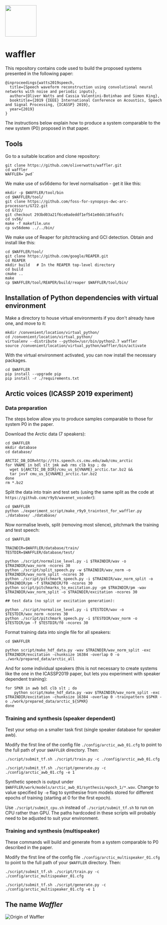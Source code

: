 <img src="https://github.com/oliverwatts/waffler/blob/master/media/waffle_image2.001.png" data-canonical-src="https://github.com/oliverwatts/waffler/blob/master/media/waffle_image2.001.png" width="100" height="100" /> 



# waffler 

This repository contains code used to build the proposed systems presented in the following paper:

```
@inproceedings{watts2019speech,
  title={Speech waveform reconstruction using convolutional neural networks with noise and periodic inputs},
  author={Oliver Watts and Cassia Valentini-Botinhao and Simon King},
  booktitle={2019 {IEEE} International Conference on Acoustics, Speech and Signal Processing, {ICASSP} 2019},
  year={2019}
}
```

The instructions below explain how to produce a system comparable to the new system (P0) proposed in that paper.






## Tools

Go to a suitable location and clone repository:

```
git clone https://github.com/oliverwatts/waffler.git
cd waffler
WAFFLER=`pwd`
```

We make use of sv56demo for level normalisation - get it like this:


```
mkdir -p $WAFFLER/tool/bin
cd $WAFFLER/tool/
git clone https://github.com/foss-for-synopsys-dwc-arc-processors/G722.git
cd G722/
git checkout 293bd03a21f6ce0adeddf1ef541e0ddc18fea5fc
cd sv56/
make -f makefile.unx
cp sv56demo ../../bin/
```

We make use of Reaper for pitchtracking and GCI detection. Obtain and install like this:

```
cd $WAFFLER/tool/
git clone https://github.com/google/REAPER.git
cd REAPER
mkdir build   # In the REAPER top-level directory
cd build
cmake ..
make
cp $WAFFLER/tool/REAPER/build/reaper $WAFFLER/tool/bin/
```

## Installation of Python dependencies with virtual environment


Make a directory to house virtual environments if you don't already have one, and move to it:

```
mkdir /convenient/location/virtual_python/
cd /convenient/location/virtual_python/
virtualenv --distribute --python=/usr/bin/python2.7 waffler
source /convenient/location/virtual_python/waffler/bin/activate
```

With the virtual environment activated, you can now install the necessary packages.

```
cd $WAFFLER
pip install --upgrade pip
pip install -r ./requirements.txt  
```



## Arctic voices (ICASSP 2019 experiment)


### Data preparation

The steps below allow you to produce samples comparable to those for system P0 in the paper.

Download the Arctic data (7 speakers):

```
cd $WAFFLER
mkdir database
cd database/

ARCTIC_DB_DIR=http://tts.speech.cs.cmu.edu/awb/cmu_arctic
for VNAME in bdl slt jmk awb rms clb ksp ; do
  wget ${ARCTIC_DB_DIR}/cmu_us_${VNAME}_arctic.tar.bz2 &&
  tar jxvf cmu_us_${VNAME}_arctic.tar.bz2
done
rm *.bz2
```


Split the data into train and test sets (using the same split as the code at `https://github.com/r9y9/wavenet_vocoder`):
```
cd $WAFFLER
python ./experiment_script/make_r9y9_traintest_for_waffler.py ./database/ ./database/
```



Now normalise levels, split (removing most silence), pitchmark the training and test speech:
```
cd $WAFFLER

TRAINDIR=$WAFFLER/database/train/
TESTDIR=$WAFFLER/database/test/

python ./script/normalise_level.py -i $TRAINDIR/wav -o $TRAINDIR/wav_norm -ncores 30
python ./script/split_speech.py -w $TRAINDIR/wav_norm -o $TRAINDIR/wav_norm_split -ncores 30
python ./script/pitchmark_speech.py -i $TRAINDIR/wav_norm_split -o $TRAINDIR/pm -f $TRAINDIR/f0 -ncores 30
python script/pitchmarks_to_excitation.py -pm $TRAINDIR/pm -wav $TRAINDIR/wav_norm_split -o $TRAINDIR/excitation -ncores 30

## test data (no split or excitation generation):

python ./script/normalise_level.py -i $TESTDIR/wav -o $TESTDIR/wav_norm -ncores 30
python ./script/pitchmark_speech.py -i $TESTDIR/wav_norm -o $TESTDIR/pm -f $TESTDIR/f0 -ncores 30
```


Format training data into single file for all speakers:


```
cd $WAFFLER

python script/make_hdf_data.py -wav $TRAINDIR/wav_norm_split -exc $TRAINDIR/excitation -chunksize 16384 -overlap 0 -o ./work/prepared_data/arctic_all
```


And for some individual speakers (this is not necessary to create systems like the one in the ICASSP2019 paper, but lets you experiment with speaker dependent training):

```
for SPKR in awb bdl clb slt ; do
    python script/make_hdf_data.py -wav $TRAINDIR/wav_norm_split -exc $TRAINDIR/excitation -chunksize 16384 -overlap 0 -trainpattern $SPKR -o ./work/prepared_data/arctic_${SPKR}
done    
```



### Training and synthesis (speaker dependent)

Test your setup on a smaller task first (single speaker database for speaker awb).

Modify the first line of the config file `./config/arctic_awb_01.cfg` to point to the full path of your `$WAFFLER` directory. Then:

```
./script/submit_tf.sh ./script/train.py -c ./config/arctic_awb_01.cfg

./script/submit_tf.sh ./script/generate.py -c ./config/arctic_awb_01.cfg -e 1 
```

Synthetic speech is output under `$WAFFLER/work/models/arctic_awb_01/synthesis/epoch_1/*.wav`. Change to value specified by `-e` flag to synthesise from models stored for different epochs of training (starting at 0 for the first epoch). 

Use `./script/submit_cpu.sh` instead of `./script/submit_tf.sh` to run on CPU rather than GPU. The paths hardcoded in these scripts will probably need to be adjusted to suit your environment.

### Training and synthesis (multispeaker)

These commands will build and generate from a system comparable to P0 described in the paper.

Modify the first line of the config file `./config/arctic_multispeaker_01.cfg` to point to the full path of your `$WAFFLER` directory. Then:

```
./script/submit_tf.sh ./script/train.py -c ./config/arctic_multispeaker_01.cfg

./script/submit_tf.sh ./script/generate.py -c ./config/arctic_multispeaker_01.cfg -e 1
```


## The name *Waffler*

![Origin of Waffler](https://github.com/oliverwatts/waffler/blob/master/media/waffles2.gif "Origin of Waffler")

